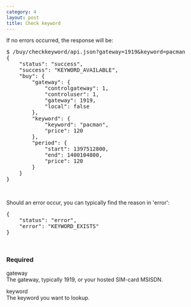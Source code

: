 ```yaml
---
category: 4
layout: post
title: Check keyword
---
```

<p>If no errors occurred, the response will be:</p>
<div class="highlight bg-success"><pre class="bg-success">
$ /buy/checkkeyword/api.json?gateway=1919&keyword=pacman
{
	"status": "success",
	"success": "KEYWORD_AVAILABLE",
	"buy": {
		"gateway": {
			"controlgateway": 1,
			"controluser": 1,
			"gateway": 1919,
			"local": false
		},
		"keyword": {
			"keyword": "pacman",
			"price": 120
		},
		"period": {
			"start": 1397512800,
			"end": 1400104800,
			"price": 120
		}
	}
}
</pre></div>
<br>





<p>Should an error occur, you can typically find the reason in 'error':</p>
<div class="highlight bg-danger"><pre class="bg-danger">
{
	"status": "error",
	"error": "KEYWORD_EXISTS"
}
</pre></div>
<br>





<h3>
	<span class="label label-default">Required</span>
</h3>


<span class="text-primary">gateway</span><br>
<span class="m-l-2">The gateway, typically 1919, or your hosted SIM-card MSISDN.</span>

<span class="text-primary">keyword</span><br>
<span class="m-l-2">The keyword you want to lookup.</span>
